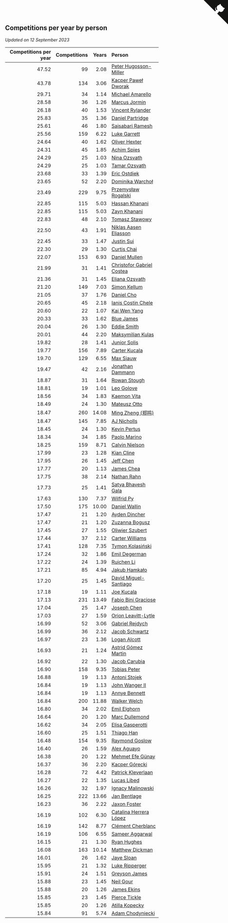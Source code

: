 ## Competitions per year by person

*Updated on 12 September 2023*

| Competitions per year | Competitions | Years | Person |
| ---: | ---: | ---: | :--- |
| 47.52 | 99 | 2.08 | [Peter Hugosson-Miller](https://www.worldcubeassociation.org/persons/2021HUGO01) |
| 43.78 | 134 | 3.06 | [Kacper Paweł Dworak](https://www.worldcubeassociation.org/persons/2020DWOR01) |
| 29.71 | 34 | 1.14 | [Michael Amarello](https://www.worldcubeassociation.org/persons/2022AMAR09) |
| 28.58 | 36 | 1.26 | [Marcus Jormin](https://www.worldcubeassociation.org/persons/2022JORM01) |
| 26.18 | 40 | 1.53 | [Vincent Rylander](https://www.worldcubeassociation.org/persons/2022RYLA01) |
| 25.83 | 35 | 1.36 | [Daniel Partridge](https://www.worldcubeassociation.org/persons/2022PART02) |
| 25.61 | 46 | 1.80 | [Saisabari Ramesh](https://www.worldcubeassociation.org/persons/2021RAME01) |
| 25.56 | 159 | 6.22 | [Luke Garrett](https://www.worldcubeassociation.org/persons/2017GARR05) |
| 24.64 | 40 | 1.62 | [Oliver Hexter](https://www.worldcubeassociation.org/persons/2022HEXT01) |
| 24.31 | 45 | 1.85 | [Achim Spies](https://www.worldcubeassociation.org/persons/2021SPIE01) |
| 24.29 | 25 | 1.03 | [Nina Ozsvath](https://www.worldcubeassociation.org/persons/2022OZSV03) |
| 24.29 | 25 | 1.03 | [Tamar Ozsvath](https://www.worldcubeassociation.org/persons/2022OZSV04) |
| 23.68 | 33 | 1.39 | [Eric Ostdiek](https://www.worldcubeassociation.org/persons/2022OSTD01) |
| 23.65 | 52 | 2.20 | [Dominika Warchoł](https://www.worldcubeassociation.org/persons/2021WARC01) |
| 23.49 | 229 | 9.75 | [Przemysław Rogalski](https://www.worldcubeassociation.org/persons/2013ROGA02) |
| 22.85 | 115 | 5.03 | [Hassan Khanani](https://www.worldcubeassociation.org/persons/2018KHAN26) |
| 22.85 | 115 | 5.03 | [Zayn Khanani](https://www.worldcubeassociation.org/persons/2018KHAN28) |
| 22.83 | 48 | 2.10 | [Tomasz Stawowy](https://www.worldcubeassociation.org/persons/2021STAW01) |
| 22.50 | 43 | 1.91 | [Niklas Aasen Eliasson](https://www.worldcubeassociation.org/persons/2021ELIA01) |
| 22.45 | 33 | 1.47 | [Justin Sui](https://www.worldcubeassociation.org/persons/2022SUIJ01) |
| 22.30 | 29 | 1.30 | [Curtis Chai](https://www.worldcubeassociation.org/persons/2022CHAI02) |
| 22.07 | 153 | 6.93 | [Daniel Mullen](https://www.worldcubeassociation.org/persons/2016MULL04) |
| 21.99 | 31 | 1.41 | [Christofor Gabriel Costea](https://www.worldcubeassociation.org/persons/2022COST03) |
| 21.36 | 31 | 1.45 | [Eliana Ozsvath](https://www.worldcubeassociation.org/persons/2022OZSV01) |
| 21.20 | 149 | 7.03 | [Simon Kellum](https://www.worldcubeassociation.org/persons/2016KELL12) |
| 21.05 | 37 | 1.76 | [Daniel Cho](https://www.worldcubeassociation.org/persons/2021CHOD01) |
| 20.65 | 45 | 2.18 | [Ianis Costin Chele](https://www.worldcubeassociation.org/persons/2021CHEL01) |
| 20.60 | 22 | 1.07 | [Kai Wen Yang](https://www.worldcubeassociation.org/persons/2022YANG19) |
| 20.33 | 33 | 1.62 | [Blue James](https://www.worldcubeassociation.org/persons/2022JAME01) |
| 20.04 | 26 | 1.30 | [Eddie Smith](https://www.worldcubeassociation.org/persons/2022SMIT20) |
| 20.01 | 44 | 2.20 | [Maksymilian Kulas](https://www.worldcubeassociation.org/persons/2021KULA02) |
| 19.82 | 28 | 1.41 | [Junior Solis](https://www.worldcubeassociation.org/persons/2022SOLI03) |
| 19.77 | 156 | 7.89 | [Carter Kucala](https://www.worldcubeassociation.org/persons/2015KUCA01) |
| 19.70 | 129 | 6.55 | [Max Siauw](https://www.worldcubeassociation.org/persons/2017SIAU02) |
| 19.47 | 42 | 2.16 | [Jonathan Dammann](https://www.worldcubeassociation.org/persons/2021DAMM01) |
| 18.87 | 31 | 1.64 | [Rowan Stough](https://www.worldcubeassociation.org/persons/2022STOU01) |
| 18.81 | 19 | 1.01 | [Leo Golove](https://www.worldcubeassociation.org/persons/2022GOLO02) |
| 18.56 | 34 | 1.83 | [Kaemon Vita](https://www.worldcubeassociation.org/persons/2021VITA01) |
| 18.49 | 24 | 1.30 | [Mateusz Otto](https://www.worldcubeassociation.org/persons/2022OTTO01) |
| 18.47 | 260 | 14.08 | [Ming Zheng (郑鸣)](https://www.worldcubeassociation.org/persons/2009ZHEN11) |
| 18.47 | 145 | 7.85 | [AJ Nicholls](https://www.worldcubeassociation.org/persons/2015NICH04) |
| 18.45 | 24 | 1.30 | [Kevin Pertus](https://www.worldcubeassociation.org/persons/2022PERT01) |
| 18.34 | 34 | 1.85 | [Paolo Marino](https://www.worldcubeassociation.org/persons/2021MARI04) |
| 18.25 | 159 | 8.71 | [Calvin Nielson](https://www.worldcubeassociation.org/persons/2014NIEL03) |
| 17.99 | 23 | 1.28 | [Kian Cline](https://www.worldcubeassociation.org/persons/2022CLIN01) |
| 17.95 | 26 | 1.45 | [Jeff Chen](https://www.worldcubeassociation.org/persons/2022CHEN19) |
| 17.77 | 20 | 1.13 | [James Chea](https://www.worldcubeassociation.org/persons/2022CHEA05) |
| 17.75 | 38 | 2.14 | [Nathan Rahn](https://www.worldcubeassociation.org/persons/2021RAHN01) |
| 17.73 | 25 | 1.41 | [Satya Bhavesh Gala](https://www.worldcubeassociation.org/persons/2022GALA03) |
| 17.63 | 130 | 7.37 | [Wilfrid Py](https://www.worldcubeassociation.org/persons/2016PYWI01) |
| 17.50 | 175 | 10.00 | [Daniel Wallin](https://www.worldcubeassociation.org/persons/2013WALL03) |
| 17.47 | 21 | 1.20 | [Ayden Dincher](https://www.worldcubeassociation.org/persons/2022DINC01) |
| 17.47 | 21 | 1.20 | [Zuzanna Bogusz](https://www.worldcubeassociation.org/persons/2022BOGU01) |
| 17.45 | 27 | 1.55 | [Oliwier Szubert](https://www.worldcubeassociation.org/persons/2022SZUB01) |
| 17.44 | 37 | 2.12 | [Carter Williams](https://www.worldcubeassociation.org/persons/2021WILL06) |
| 17.41 | 128 | 7.35 | [Tymon Kolasiński](https://www.worldcubeassociation.org/persons/2016KOLA02) |
| 17.24 | 32 | 1.86 | [Emil Degerman](https://www.worldcubeassociation.org/persons/2021DEGE01) |
| 17.22 | 24 | 1.39 | [Ruichen Li](https://www.worldcubeassociation.org/persons/2022LIRU02) |
| 17.21 | 85 | 4.94 | [Jakub Hamkało](https://www.worldcubeassociation.org/persons/2018HAMK01) |
| 17.20 | 25 | 1.45 | [David Miguel-Santiago](https://www.worldcubeassociation.org/persons/2022MIGU02) |
| 17.18 | 19 | 1.11 | [Joe Kucala](https://www.worldcubeassociation.org/persons/2022KUCA01) |
| 17.13 | 231 | 13.49 | [Fabio Bini Graciose](https://www.worldcubeassociation.org/persons/2010GRAC02) |
| 17.04 | 25 | 1.47 | [Joseph Chen](https://www.worldcubeassociation.org/persons/2022CHEN16) |
| 17.03 | 27 | 1.59 | [Orion Leavitt-Lytle](https://www.worldcubeassociation.org/persons/2022LEAV01) |
| 16.99 | 52 | 3.06 | [Gabriel Rejdych](https://www.worldcubeassociation.org/persons/2020REJD01) |
| 16.99 | 36 | 2.12 | [Jacob Schwartz](https://www.worldcubeassociation.org/persons/2021SCHW01) |
| 16.97 | 23 | 1.36 | [Logan Alcott](https://www.worldcubeassociation.org/persons/2022ALCO02) |
| 16.93 | 21 | 1.24 | [Astrid Gómez Martin](https://www.worldcubeassociation.org/persons/2022MART26) |
| 16.92 | 22 | 1.30 | [Jacob Carubia](https://www.worldcubeassociation.org/persons/2022CARU02) |
| 16.90 | 158 | 9.35 | [Tobias Peter](https://www.worldcubeassociation.org/persons/2014PETE03) |
| 16.88 | 19 | 1.13 | [Antoni Stojek](https://www.worldcubeassociation.org/persons/2022STOJ03) |
| 16.84 | 19 | 1.13 | [John Wanger II](https://www.worldcubeassociation.org/persons/2022WANG39) |
| 16.84 | 19 | 1.13 | [Annye Bennett](https://www.worldcubeassociation.org/persons/2022BENN11) |
| 16.84 | 200 | 11.88 | [Walker Welch](https://www.worldcubeassociation.org/persons/2011WELC01) |
| 16.80 | 34 | 2.02 | [Emil Elghorn](https://www.worldcubeassociation.org/persons/2021ELGH01) |
| 16.64 | 20 | 1.20 | [Marc Dullemond](https://www.worldcubeassociation.org/persons/2022DULL01) |
| 16.62 | 34 | 2.05 | [Elisa Gasperotti](https://www.worldcubeassociation.org/persons/2021GASP01) |
| 16.60 | 25 | 1.51 | [Thiago Han](https://www.worldcubeassociation.org/persons/2022HANT01) |
| 16.48 | 154 | 9.35 | [Raymond Goslow](https://www.worldcubeassociation.org/persons/2014GOSL01) |
| 16.40 | 26 | 1.59 | [Alex Aguayo](https://www.worldcubeassociation.org/persons/2022AGUA01) |
| 16.38 | 20 | 1.22 | [Mehmet Efe Günay](https://www.worldcubeassociation.org/persons/2022GUNA05) |
| 16.37 | 36 | 2.20 | [Kacper Górecki](https://www.worldcubeassociation.org/persons/2021GORE01) |
| 16.28 | 72 | 4.42 | [Patrick Kleverlaan](https://www.worldcubeassociation.org/persons/2019KLEV01) |
| 16.27 | 22 | 1.35 | [Lucas Libed](https://www.worldcubeassociation.org/persons/2022LIBE02) |
| 16.26 | 32 | 1.97 | [Ignacy Malinowski](https://www.worldcubeassociation.org/persons/2021MALI02) |
| 16.25 | 222 | 13.66 | [Jan Bentlage](https://www.worldcubeassociation.org/persons/2010BENT01) |
| 16.23 | 36 | 2.22 | [Jaxon Foster](https://www.worldcubeassociation.org/persons/2021FOST01) |
| 16.19 | 102 | 6.30 | [Catalina Herrera López](https://www.worldcubeassociation.org/persons/2017LOPE31) |
| 16.19 | 142 | 8.77 | [Clément Cherblanc](https://www.worldcubeassociation.org/persons/2014CHER05) |
| 16.19 | 106 | 6.55 | [Sameer Aggarwal](https://www.worldcubeassociation.org/persons/2017AGGA01) |
| 16.15 | 21 | 1.30 | [Ryan Hughes](https://www.worldcubeassociation.org/persons/2022HUGH04) |
| 16.08 | 163 | 10.14 | [Matthew Dickman](https://www.worldcubeassociation.org/persons/2013DICK01) |
| 16.01 | 26 | 1.62 | [Jaye Sloan](https://www.worldcubeassociation.org/persons/2022SLOA01) |
| 15.95 | 21 | 1.32 | [Luke Ripperger](https://www.worldcubeassociation.org/persons/2022RIPP01) |
| 15.91 | 24 | 1.51 | [Greyson James](https://www.worldcubeassociation.org/persons/2022JAME02) |
| 15.88 | 23 | 1.45 | [Neil Gour](https://www.worldcubeassociation.org/persons/2022GOUR01) |
| 15.88 | 20 | 1.26 | [James Ekins](https://www.worldcubeassociation.org/persons/2022EKIN01) |
| 15.85 | 23 | 1.45 | [Pierce Tickle](https://www.worldcubeassociation.org/persons/2022TICK01) |
| 15.85 | 20 | 1.26 | [Atilla Kopecky](https://www.worldcubeassociation.org/persons/2022KOPE01) |
| 15.84 | 91 | 5.74 | [Adam Chodyniecki](https://www.worldcubeassociation.org/persons/2017CHOD02) |


<a href="https://github.com/jonatanklosko/wca_statistics" class="github-corner" aria-label="View source on Github"><svg width="80" height="80" viewBox="0 0 250 250" style="fill:#151513; color:#fff; position: absolute; top: 0; border: 0; right: 0;" aria-hidden="true"><path d="M0,0 L115,115 L130,115 L142,142 L250,250 L250,0 Z"></path><path d="M128.3,109.0 C113.8,99.7 119.0,89.6 119.0,89.6 C122.0,82.7 120.5,78.6 120.5,78.6 C119.2,72.0 123.4,76.3 123.4,76.3 C127.3,80.9 125.5,87.3 125.5,87.3 C122.9,97.6 130.6,101.9 134.4,103.2" fill="currentColor" style="transform-origin: 130px 106px;" class="octo-arm"></path><path d="M115.0,115.0 C114.9,115.1 118.7,116.5 119.8,115.4 L133.7,101.6 C136.9,99.2 139.9,98.4 142.2,98.6 C133.8,88.0 127.5,74.4 143.8,58.0 C148.5,53.4 154.0,51.2 159.7,51.0 C160.3,49.4 163.2,43.6 171.4,40.1 C171.4,40.1 176.1,42.5 178.8,56.2 C183.1,58.6 187.2,61.8 190.9,65.4 C194.5,69.0 197.7,73.2 200.1,77.6 C213.8,80.2 216.3,84.9 216.3,84.9 C212.7,93.1 206.9,96.0 205.4,96.6 C205.1,102.4 203.0,107.8 198.3,112.5 C181.9,128.9 168.3,122.5 157.7,114.1 C157.9,116.9 156.7,120.9 152.7,124.9 L141.0,136.5 C139.8,137.7 141.6,141.9 141.8,141.8 Z" fill="currentColor" class="octo-body"></path></svg></a><style>.github-corner:hover .octo-arm{animation:octocat-wave 560ms ease-in-out}@keyframes octocat-wave{0%,100%{transform:rotate(0)}20%,60%{transform:rotate(-25deg)}40%,80%{transform:rotate(10deg)}}@media (max-width:500px){.github-corner:hover .octo-arm{animation:none}.github-corner .octo-arm{animation:octocat-wave 560ms ease-in-out}}</style>
